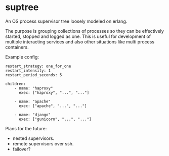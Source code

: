 # suptree
An OS process supervisor tree loosely modeled on erlang.

The purpose is grouping collections of processes so they can be effectively started, stopped and logged as one. This
is useful for development of multiple interacting services and also other situations like multi process containers.


Example config:

```
restart_strategy: one_for_one
restart_intensity: 1
restart_period_seconds: 5

children:
	- name: "haproxy"
	  exec: ["haproxy", "...", "..."]

	- name: "apache"
	  exec: ["apache", "...", "..."]

  	- name: "django"
	  exec: ["gunicorn", "...", "..."]
```

Plans for the future:

- nested supervisors.
- remote supervisors over ssh.
- failover?
